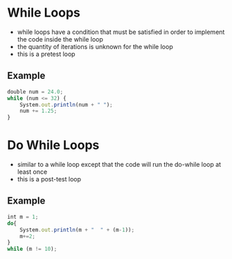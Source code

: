 # **While Loops**
+ while loops have a condition that must be satisfied in order to implement the code inside the while loop
+ the quantity of iterations is unknown for the while loop
+ this is a pretest loop

## Example
```javascript
double num = 24.0;
while (num <= 32) {
    System.out.println(num + " ");
    num += 1.25;
}
```

# **Do While Loops**
+ similar to a while loop except that the code will run the do-while loop at least once
+ this is a post-test loop

## Example
```javascript
int m = 1;
do{
    System.out.println(m + "  " + (m-1));
    m+=2;
}
while (m != 10);
```
